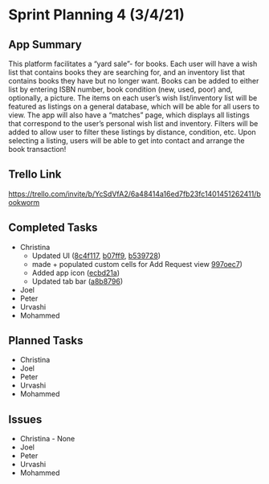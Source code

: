 # Sprint Planning 4 (3/4/21)

## App Summary

This platform facilitates a “yard sale”- for books. 
Each user will have a wish list that contains books they are searching for, and an inventory list that contains books they have but no longer want. 
Books can be added to either list by entering ISBN number, book condition (new, used, poor) and, optionally, a picture. 
The items on each user’s wish list/inventory list will be featured as listings on a general database, which will be able for all users to view. 
The app will also have a “matches” page, which displays all listings that correspond to the user’s personal wish list and inventory. 
Filters will be added to allow user to filter these listings by distance, condition, etc. 
Upon selecting a listing, users will be able to get into contact and arrange the book transaction!

## Trello Link
https://trello.com/invite/b/YcSdVfA2/6a48414a16ed7fb23fc1401451262411/bookworm

## Completed Tasks
  * Christina 
    * Updated UI ([8c4f117](https://github.com/ECS189E/project-w21-steve-give-us-jobs/commit/8c4f11710e477445c57699a0269def0928470435), [b07ff9](https://github.com/ECS189E/project-w21-steve-give-us-jobs/commit/b073ff967ac090030ecf442d62c75f95a3fecfa1), [b539728](https://github.com/ECS189E/project-w21-steve-give-us-jobs/commit/b5397280b19b5682c733813b15c372b89c75aec3))
    * made + populated custom cells for Add Request view [997oec7](https://github.com/ECS189E/project-w21-steve-give-us-jobs/commit/99f0ec79b9d2b66c23e844c7fcc08ba8b5708077))
    * Added app icon ([ecbd21a](https://github.com/ECS189E/project-w21-steve-give-us-jobs/commit/ecbd21aead733ce0e85a0a0e6d05676e8ccf719c))
    * Updated tab bar ([a8b8796](https://github.com/ECS189E/project-w21-steve-give-us-jobs/commit/a8b8796a68d3554b4e79bfb0a0792cdb092e1375))
  * Joel
  * Peter
  * Urvashi
  * Mohammed
  
## Planned Tasks
  * Christina
  * Joel
  * Peter
  * Urvashi
  * Mohammed
  
## Issues
  * Christina - None
  * Joel
  * Peter 
  * Urvashi 
  * Mohammed
